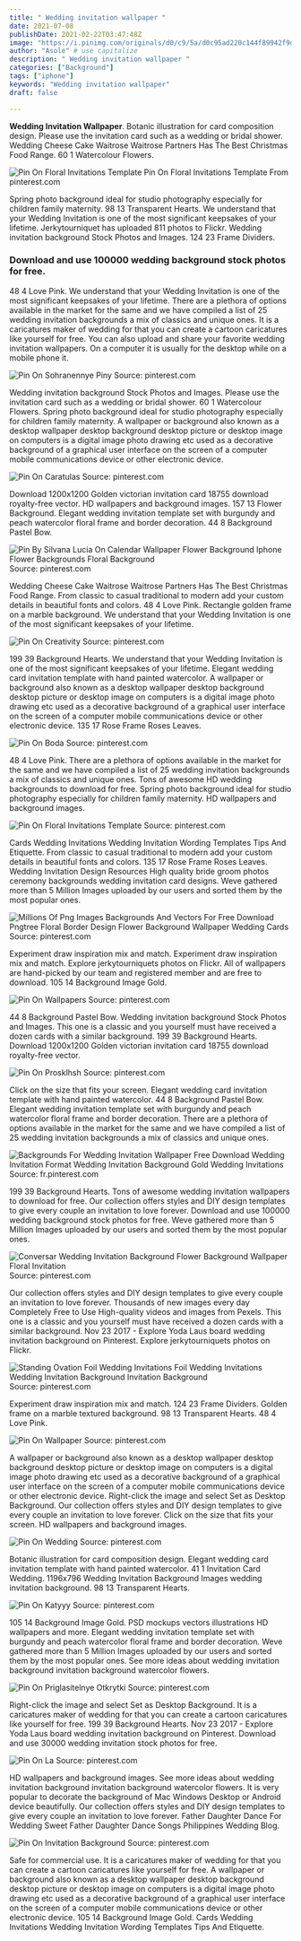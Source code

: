 ```yaml
---
title: " Wedding invitation wallpaper "
date: 2021-07-08
publishDate: 2021-02-22T03:47:48Z
image: "https://i.pinimg.com/originals/d0/c9/5a/d0c95ad220c144f89942f9d9fc0c556c.jpg"
author: "Asole" # use capitalize
description: " Wedding invitation wallpaper "
categories: ["Background"]
tags: ["iphone"]
keywords: "Wedding invitation wallpaper"
draft: false

---
```



**Wedding Invitation Wallpaper**. Botanic illustration for card composition design. Please use the invitation card such as a wedding or bridal shower. Wedding Cheese Cake Waitrose Waitrose Partners Has The Best Christmas Food Range. 60 1 Watercolour Flowers.

![Pin On Floral Invitations Template](https://i.pinimg.com/originals/53/3d/65/533d65a7d5a91433e1852c1fc299d17a.jpg "Pin On Floral Invitations Template")
Pin On Floral Invitations Template From pinterest.com


Spring photo background ideal for studio photography especially for children family maternity. 98 13 Transparent Hearts. We understand that your Wedding Invitation is one of the most significant keepsakes of your lifetime. Jerkytourniquet has uploaded 811 photos to Flickr. Wedding invitation background Stock Photos and Images. 124 23 Frame Dividers.

### Download and use 100000 wedding background stock photos for free.

48 4 Love Pink. We understand that your Wedding Invitation is one of the most significant keepsakes of your lifetime. There are a plethora of options available in the market for the same and we have compiled a list of 25 wedding invitation backgrounds a mix of classics and unique ones. It is a caricatures maker of wedding for that you can create a cartoon caricatures like yourself for free. You can also upload and share your favorite wedding invitation wallpapers. On a computer it is usually for the desktop while on a mobile phone it.


![Pin On Sohranennye Piny](https://i.pinimg.com/474x/45/f7/05/45f705e1b7837eb7f54fdf3eb82f178e.jpg "Pin On Sohranennye Piny")
Source: pinterest.com

Wedding invitation background Stock Photos and Images. Please use the invitation card such as a wedding or bridal shower. 60 1 Watercolour Flowers. Spring photo background ideal for studio photography especially for children family maternity. A wallpaper or background also known as a desktop wallpaper desktop background desktop picture or desktop image on computers is a digital image photo drawing etc used as a decorative background of a graphical user interface on the screen of a computer mobile communications device or other electronic device.

![Pin On Caratulas](https://i.pinimg.com/originals/75/84/49/7584497fee5ab3541d96c672697719ab.jpg "Pin On Caratulas")
Source: pinterest.com

Download 1200x1200 Golden victorian invitation card 18755 download royalty-free vector. HD wallpapers and background images. 157 13 Flower Background. Elegant wedding invitation template set with burgundy and peach watercolor floral frame and border decoration. 44 8 Background Pastel Bow.

![Pin By Silvana Lucia On Calendar Wallpaper Flower Background Iphone Flower Backgrounds Floral Background](https://i.pinimg.com/originals/80/eb/79/80eb797560f2f4d392fdec13a5c59820.png "Pin By Silvana Lucia On Calendar Wallpaper Flower Background Iphone Flower Backgrounds Floral Background")
Source: pinterest.com

Wedding Cheese Cake Waitrose Waitrose Partners Has The Best Christmas Food Range. From classic to casual traditional to modern add your custom details in beautiful fonts and colors. 48 4 Love Pink. Rectangle golden frame on a marble background. We understand that your Wedding Invitation is one of the most significant keepsakes of your lifetime.

![Pin On Creativity](https://i.pinimg.com/originals/82/01/a5/8201a57f6a3460092119d1146e550919.jpg "Pin On Creativity")
Source: pinterest.com

199 39 Background Hearts. We understand that your Wedding Invitation is one of the most significant keepsakes of your lifetime. Elegant wedding card invitation template with hand painted watercolor. A wallpaper or background also known as a desktop wallpaper desktop background desktop picture or desktop image on computers is a digital image photo drawing etc used as a decorative background of a graphical user interface on the screen of a computer mobile communications device or other electronic device. 135 17 Rose Frame Roses Leaves.

![Pin On Boda](https://i.pinimg.com/originals/21/d7/f8/21d7f887f16e3d8f4ebf2ff606058a6b.jpg "Pin On Boda")
Source: pinterest.com

48 4 Love Pink. There are a plethora of options available in the market for the same and we have compiled a list of 25 wedding invitation backgrounds a mix of classics and unique ones. Tons of awesome HD wedding backgrounds to download for free. Spring photo background ideal for studio photography especially for children family maternity. HD wallpapers and background images.

![Pin On Floral Invitations Template](https://i.pinimg.com/originals/53/3d/65/533d65a7d5a91433e1852c1fc299d17a.jpg "Pin On Floral Invitations Template")
Source: pinterest.com

Cards Wedding Invitations Wedding Invitation Wording Templates Tips And Etiquette. From classic to casual traditional to modern add your custom details in beautiful fonts and colors. 135 17 Rose Frame Roses Leaves. Wedding Invitation Design Resources High quality bride groom photos ceremony backgrounds wedding invitation card designs. Weve gathered more than 5 Million Images uploaded by our users and sorted them by the most popular ones.

![Millions Of Png Images Backgrounds And Vectors For Free Download Pngtree Floral Border Design Flower Background Wallpaper Wedding Cards](https://i.pinimg.com/originals/1e/1c/5e/1e1c5e47b66586f01d052356821362a2.jpg "Millions Of Png Images Backgrounds And Vectors For Free Download Pngtree Floral Border Design Flower Background Wallpaper Wedding Cards")
Source: pinterest.com

Experiment draw inspiration mix and match. Experiment draw inspiration mix and match. Explore jerkytourniquets photos on Flickr. All of wallpapers are hand-picked by our team and registered member and are free to download. 105 14 Background Image Gold.

![Pin On Wallpapers](https://i.pinimg.com/736x/86/78/c1/8678c1e577c1a5cd081cce8514583b41.jpg "Pin On Wallpapers")
Source: pinterest.com

44 8 Background Pastel Bow. Wedding invitation background Stock Photos and Images. This one is a classic and you yourself must have received a dozen cards with a similar background. 199 39 Background Hearts. Download 1200x1200 Golden victorian invitation card 18755 download royalty-free vector.

![Pin On Prosklhsh](https://i.pinimg.com/736x/f2/1a/e6/f21ae66c45a9c56980e426038b81bc1f.jpg "Pin On Prosklhsh")
Source: pinterest.com

Click on the size that fits your screen. Elegant wedding card invitation template with hand painted watercolor. 44 8 Background Pastel Bow. Elegant wedding invitation template set with burgundy and peach watercolor floral frame and border decoration. There are a plethora of options available in the market for the same and we have compiled a list of 25 wedding invitation backgrounds a mix of classics and unique ones.

![Backgrounds For Wedding Invitation Wallpaper Free Download Wedding Invitation Format Wedding Invitation Background Gold Wedding Invitations](https://i.pinimg.com/originals/5d/3d/77/5d3d77f22d760c98e5be8c412a2fca2d.jpg "Backgrounds For Wedding Invitation Wallpaper Free Download Wedding Invitation Format Wedding Invitation Background Gold Wedding Invitations")
Source: fr.pinterest.com

199 39 Background Hearts. Tons of awesome wedding invitation wallpapers to download for free. Our collection offers styles and DIY design templates to give every couple an invitation to love forever. Download and use 100000 wedding background stock photos for free. Weve gathered more than 5 Million Images uploaded by our users and sorted them by the most popular ones.

![Conversar Wedding Invitation Background Flower Background Wallpaper Floral Invitation](https://i.pinimg.com/originals/78/ae/c6/78aec64d3f6a3c5ee4b8ae8291ae7883.jpg "Conversar Wedding Invitation Background Flower Background Wallpaper Floral Invitation")
Source: pinterest.com

Our collection offers styles and DIY design templates to give every couple an invitation to love forever. Thousands of new images every day Completely Free to Use High-quality videos and images from Pexels. This one is a classic and you yourself must have received a dozen cards with a similar background. Nov 23 2017 - Explore Yoda Laus board wedding invitation background on Pinterest. Explore jerkytourniquets photos on Flickr.

![Standing Ovation Foil Wedding Invitations Foil Wedding Invitations Wedding Invitation Background Invitation Background](https://i.pinimg.com/originals/07/ae/59/07ae59af75b5cd4d0c11301ab3b4b8ed.jpg "Standing Ovation Foil Wedding Invitations Foil Wedding Invitations Wedding Invitation Background Invitation Background")
Source: pinterest.com

Experiment draw inspiration mix and match. 124 23 Frame Dividers. Golden frame on a marble textured background. 98 13 Transparent Hearts. 48 4 Love Pink.

![Pin On Wallpaper](https://i.pinimg.com/originals/be/43/25/be4325492a9968ef2928a174c62b00ed.jpg "Pin On Wallpaper")
Source: pinterest.com

A wallpaper or background also known as a desktop wallpaper desktop background desktop picture or desktop image on computers is a digital image photo drawing etc used as a decorative background of a graphical user interface on the screen of a computer mobile communications device or other electronic device. Right-click the image and select Set as Desktop Background. Our collection offers styles and DIY design templates to give every couple an invitation to love forever. Click on the size that fits your screen. HD wallpapers and background images.

![Pin On Wedding](https://i.pinimg.com/originals/92/8d/a9/928da98d5cd36decc12836889dd632f6.jpg "Pin On Wedding")
Source: pinterest.com

Botanic illustration for card composition design. Elegant wedding card invitation template with hand painted watercolor. 41 1 Invitation Card Wedding. 1196x796 Wedding Invitation Background Images wedding invitation background. 98 13 Transparent Hearts.

![Pin On Katyyy](https://i.pinimg.com/originals/0b/64/6b/0b646b1b4894ace829b18b2c7c0083e5.jpg "Pin On Katyyy")
Source: pinterest.com

105 14 Background Image Gold. PSD mockups vectors illustrations HD wallpapers and more. Elegant wedding invitation template set with burgundy and peach watercolor floral frame and border decoration. Weve gathered more than 5 Million Images uploaded by our users and sorted them by the most popular ones. See more ideas about wedding invitation background invitation background watercolor flowers.

![Pin On Priglasitelnye Otkrytki](https://i.pinimg.com/originals/02/2e/66/022e66d35d0dce9ae10e379008df44a1.jpg "Pin On Priglasitelnye Otkrytki")
Source: pinterest.com

Right-click the image and select Set as Desktop Background. It is a caricatures maker of wedding for that you can create a cartoon caricatures like yourself for free. 199 39 Background Hearts. Nov 23 2017 - Explore Yoda Laus board wedding invitation background on Pinterest. Download and use 30000 wedding invitation stock photos for free.

![Pin On La](https://i.pinimg.com/originals/bb/c5/53/bbc553f85f8d6bc963f5022f4944c2f7.jpg "Pin On La")
Source: pinterest.com

HD wallpapers and background images. See more ideas about wedding invitation background invitation background watercolor flowers. It is very popular to decorate the background of Mac Windows Desktop or Android device beautifully. Our collection offers styles and DIY design templates to give every couple an invitation to love forever. Father Daughter Dance For Wedding Sweet Father Daughter Dance Songs Philippines Wedding Blog.

![Pin On Invitation Background](https://i.pinimg.com/originals/d0/c9/5a/d0c95ad220c144f89942f9d9fc0c556c.jpg "Pin On Invitation Background")
Source: pinterest.com

Safe for commercial use. It is a caricatures maker of wedding for that you can create a cartoon caricatures like yourself for free. A wallpaper or background also known as a desktop wallpaper desktop background desktop picture or desktop image on computers is a digital image photo drawing etc used as a decorative background of a graphical user interface on the screen of a computer mobile communications device or other electronic device. 105 14 Background Image Gold. Cards Wedding Invitations Wedding Invitation Wording Templates Tips And Etiquette.

